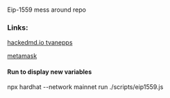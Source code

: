 ###
Eip-1559 mess around repo

### Links:
[hackedmd.io tvanepps](https://hackmd.io/@q8X_WM2nTfu6nuvAzqXiTQ/1559-wallets#When-to-default-to-1559-txns-in-a-UI)

[metamask](https://metamask.io/1559)


#### Run to display new variables

npx hardhat --network mainnet run ./scripts/eip1559.js
